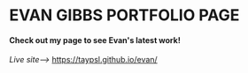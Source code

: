 # EVAN GIBBS PORTFOLIO PAGE

#### Check out my page to see Evan's latest work!
*Live site-->* https://taypsl.github.io/evan/
